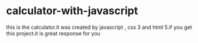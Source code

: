 # calculator-with-javascript
this is the calculator.it was created by javascript , css 3 and html 5.if you get this project.it is great response for you
